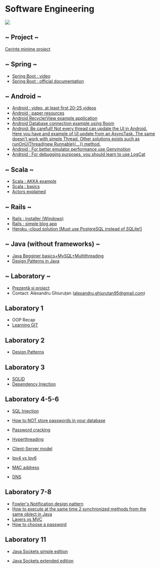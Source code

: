 # Software Engineering

[![](https://image.ibb.co/ez4RJ0/SE-Alex.png)]()


## ~ Project ~
 [Cerinte minime proiect](https://docs.google.com/document/d/1MohaGTt_YpdC0vEFwDmlmG4wpHiU-lFhbN0coLjCw6o/edit?usp=sharing)
  ## ~ Spring ~
  - [Spring Boot : video](https://www.youtube.com/watch?v=M1niptdxtIM&list=PLs5n5nYB22fI83_UAFbPLC-Mg9Uc6jeU4)
  - [Spring Boot : official documentation](https://spring.io/guides)

  ## ~ Android ~
  - [Android : video, at least first 20-25 videos](https://www.youtube.com/playlist?list=PL6gx4Cwl9DGBsvRxJJOzG4r4k_zLKrnxl)
  - [Android : paper resources](http://www.vogella.com/tutorials/android.html)
  - [Android RecyclerView example application](https://www.androidhive.info/2016/01/android-working-with-recycler-view/)
  - [Android Database connection example using Room](https://medium.freecodecamp.org/room-sqlite-beginner-tutorial-2e725e47bfab)
  - [Android: Be carefull! Not every thread can update the UI in Android.
  Here you have and example of UI update from an AsyncTask. 
  The same doesn't work with simple Thread. 
  Other solutions exists such as runOnUiThread(new Runnable){...}) method. ](https://stackoverflow.com/questions/23978400/how-to-update-ui-from-asynctask)
  - [Android : For better emulator performance use Genymotion](https://www.genymotion.com/)
  - [Android : For debugging purposes, you should learn to use LogCat](https://youtu.be/Jo7Gv6NUj3g)

  ## ~ Scala ~
  - [Scala : AKKA example](https://doc.akka.io/docs/akka/2.0/intro/getting-started-first-scala.html)
  - [Scala : basics](https://youtu.be/DzFt0YkZo8M)
  - [Actors explained](https://youtu.be/ELwEdb_pD0k)

 ## ~ Rails ~
 - [Rails : installer (Windows)](http://railsinstaller.org/en)
 - [Rails : simple blog app](https://guides.rubyonrails.org/v5.1/getting_started.html)
 - [Heroku -cloud solution (Must use PostgreSQL instead of SQLite!)](https://devcenter.heroku.com/articles/getting-started-with-rails5)
 
 ## ~ Java (without frameworks) ~
 - [Java Begginer basics+MySQL+Multithreading](https://www.youtube.com/user/caveofprogramming/playlists)
 - [Design Patterns in Java](https://youtu.be/aKbSlgi5h68)


## ~ Laboratory ~
- [Prezență și proiect](https://docs.google.com/spreadsheets/d/1Dth0X-8L1gzpurJzPNtKWvXf09LUVZn_GpUZnoEERQw/edit?usp=sharing)
- Contact: Alexandru Ghiuruțan (alexandru.ghiurutan95@gmail.com)

## Laboratory 1
- OOP Recap
- [Learning GIT](https://www.codecademy.com/learn/learn-git)
## Laboratory 2
- [Design Patterns](https://refactoring.guru/design-patterns)
## Laboratory 3
- [SOLID](https://hackernoon.com/solid-principles-made-easy-67b1246bcdf)
- [Dependency Injection](https://www.youtube.com/watch?v=oK_XtfXPkqw)

## Laboratory 4-5-6
- [SQL Injection](https://youtu.be/_jKylhJtPmI)

- [How to NOT store passwords in your database](https://youtu.be/8ZtInClXe1Q)

- [Password cracking](https://www.youtube.com/watch?v=7U-RbOKanYs)

- [Hyperthreading](https://youtu.be/wnS50lJicXc)

- [Client-Server model](https://youtu.be/L5BlpPU_muY)

- [Ipv4 vs Ipv6](https://youtu.be/aor29pGhlFE)

- [MAC address](https://youtu.be/UrG7RTWIJak)

- [DNS](https://youtu.be/Rck3BALhI5c)

## Laboratory 7-8
- [Fowler's Notification design pattern](https://martinfowler.com/eaaDev/Notification.html)
- [How to execute at the same time 2 synchronized methods from the same object in Java](https://stackoverflow.com/questions/15438727/if-i-synchronized-two-methods-on-the-same-class-can-they-run-simultaneously)
- [Layers vs MVC](https://stackoverflow.com/questions/10739914/what-is-the-difference-between-3-tier-architecture-and-a-mvc)
- [How to choose a password](https://youtu.be/3NjQ9b3pgIg)

## Laboratory 11
- [Java Sockets simple edition](https://www.baeldung.com/a-guide-to-java-sockets)

- [Java Sockets extended edition](https://www.javaworld.com/article/2077322/core-java/core-java-sockets-programming-in-java-a-tutorial.html)
